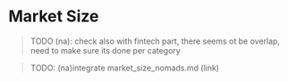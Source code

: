 # Market Size

> TODO (na): check also with fintech part, there seems ot be overlap, need to make sure its done per category

> TODO: (na)integrate market_size_nomads.md (link)
